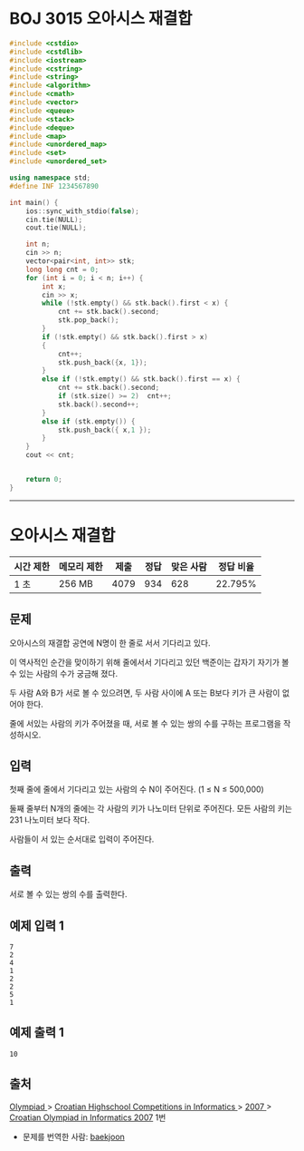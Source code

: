 # BOJ 3015 오아시스 재결합

```c++
#include <cstdio>
#include <cstdlib>
#include <iostream>
#include <cstring>
#include <string>
#include <algorithm>
#include <cmath>
#include <vector>
#include <queue>
#include <stack>
#include <deque>
#include <map>
#include <unordered_map>
#include <set>
#include <unordered_set>

using namespace std;
#define INF 1234567890

int main() {
	ios::sync_with_stdio(false);
	cin.tie(NULL);
	cout.tie(NULL);

	int n;
	cin >> n;
	vector<pair<int, int>> stk;
	long long cnt = 0;
	for (int i = 0; i < n; i++) {
		int x;
		cin >> x;
		while (!stk.empty() && stk.back().first < x) {
			cnt += stk.back().second;
			stk.pop_back();
		}
		if (!stk.empty() && stk.back().first > x)
		{
			cnt++;
			stk.push_back({x, 1});
		}
		else if (!stk.empty() && stk.back().first == x) {
			cnt += stk.back().second;
			if (stk.size() >= 2)  cnt++;
			stk.back().second++;
		}
		else if (stk.empty()) {
			stk.push_back({ x,1 });
		}
	}
	cout << cnt;


	return 0;
}


```





---

# 오아시스 재결합 

| 시간 제한 | 메모리 제한 | 제출 | 정답 | 맞은 사람 | 정답 비율 |
| --------- | ----------- | ---- | ---- | --------- | --------- |
| 1 초      | 256 MB      | 4079 | 934  | 628       | 22.795%   |

## 문제

오아시스의 재결합 공연에 N명이 한 줄로 서서 기다리고 있다.

이 역사적인 순간을 맞이하기 위해 줄에서서 기다리고 있던 백준이는 갑자기 자기가 볼 수 있는 사람의 수가 궁금해 졌다.

두 사람 A와 B가 서로 볼 수 있으려면, 두 사람 사이에 A 또는 B보다 키가 큰 사람이 없어야 한다.

줄에 서있는 사람의 키가 주어졌을 때, 서로 볼 수 있는 쌍의 수를 구하는 프로그램을 작성하시오.

## 입력

첫째 줄에 줄에서 기다리고 있는 사람의 수 N이 주어진다. (1 ≤ N ≤ 500,000)

둘째 줄부터 N개의 줄에는 각 사람의 키가 나노미터 단위로 주어진다. 모든 사람의 키는 231 나노미터 보다 작다.

사람들이 서 있는 순서대로 입력이 주어진다.

## 출력

서로 볼 수 있는 쌍의 수를 출력한다.

## 예제 입력 1

```
7
2
4
1
2
2
5
1
```

## 예제 출력 1

```
10
```



## 출처

[Olympiad ](https://www.acmicpc.net/category/2)> [Croatian Highschool Competitions in Informatics ](https://www.acmicpc.net/category/25)> [2007 ](https://www.acmicpc.net/category/31)> [Croatian Olympiad in Informatics 2007](https://www.acmicpc.net/category/detail/106) 1번

- 문제를 번역한 사람: [baekjoon](https://www.acmicpc.net/user/baekjoon)